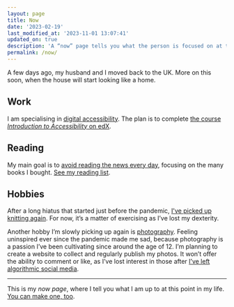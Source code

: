 ```yaml
---
layout: page
title: Now
date: '2023-02-19'
last_modified_at: '2023-11-01 13:07:41'
updated_on: true
description: 'A “now” page tells you what the person is focused on at this point in their life.'
permalink: /now/
---
```

A few days ago, my husband and I moved back to the UK. More on this soon, when the house will start looking like a home.

## Work

I am specialising in [digital accessibility](https://silviamaggidesign.com/category/accessibility/ "View posts under the 'accessibility' category"). The plan is to complete <a href="https://www.edx.org/course/web-accessibility-introduction">the course <em>Introduction to Accessibility</em> on edX</a>.

## Reading

My main goal is to <a href="https://silviamaggidesign.com/tag/news/" title="read my posts about news consumption">avoid reading the news every day</a>, focusing on the many books I bought. <a href="https://silviamaggidesign.com/books/books-im-reading/">See my reading list</a>.

## Hobbies

After a long hiatus that started just before the pandemic, [I've picked up knitting again](https://silviamaggidesign.com/personal/back-to-knitting/). For now, it’s a matter of exercising as I’ve lost my dexterity.

Another hobby I’m slowly picking up again is [photography](https://silviamaggidesign.com/category/photography/ "View all posts under the 'photography' category"). Feeling uninspired ever since the pandemic made me sad, because photography is a passion I’ve been cultivating since around the age of 12. I’m planning to create a website to collect and regularly publish my photos. It won’t offer the ability to comment or like, as I’ve lost interest in those after [I’ve left algorithmic social media](https://silviamaggidesign.com/personal/life-off-social-media/ "read what happened when I left social media").

---
This is my *now page*, where I tell you what I am up to at this point in my life. [You can make one, too](https://nownownow.com/about).